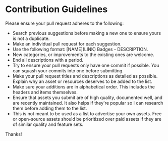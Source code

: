 # Contribution Guidelines

Please ensure your pull request adheres to the following:

- Search previous suggestions before making a new one to ensure yours is not a duplicate.
- Make an individual pull request for each suggestion.
- Use the following format: [NAME]\(LINK\) Badges - DESCRIPTION.
- New categories, or improvements to the existing ones are welcome.
- End all descriptions with a period.
- Try to ensure your pull requests only have one commit if possible. You can squash your commits into one before submitting.
- Make your pull request titles and descriptions as detailed as possible. Explain why an asset or resources deserves to be added to the list.
- Make sure your additions are in alphabetical order. This includes the headers and items themselves.
- Ensure that assets you submit are of high quality, documented well, and are recently maintained. It also helps if they're popular so I can research them before adding them to the list.
- This is not meant to be used as a list to advertise your own assets. Free or open-source assets should be prioritized over paid assets if they are of similar quality and feature sets.

Thanks!
